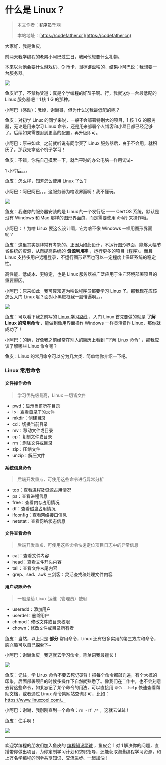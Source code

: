 # 什么是 Linux？

> 本文作者：[程序员千羽](https://yuyuanweb.feishu.cn/wiki/Abldw5WkjidySxkKxU2cQdAtnah)
>
> 本站地址：[https://codefather.cn](https://codefather.cn)

大家好，我是鱼皮。

前两天我学编程的老弟小阿巴过生日，我问他想要什么礼物。

本来以为他会要什么游戏机、Q 币卡、鼠标键盘啥的，结果小阿巴说：我想要一台服务器。

![](https://pic.yupi.icu/5563/202311071358514.png)

鱼皮听了，不禁称赞道：真是个学编程的好苗子啊。行，我就送你一台最低配的 Linux 服务器吧！1 核 1 G 的那种。

小阿巴（感动）：我焯，谢谢哥，但为什么送我最低配的呢？

鱼皮：对初学 Linux 的同学来说，一般不会部署特别大的项目，1 核 1 G 的服务器，无论是用来学习 Linux 命令，还是用来部署个人博客和小项目都已经足够了。后续如果需要用到更高的配置，再升级即可。

小阿巴：原来如此，之前就听说有同学买了 Linux 服务器后，由于不会用，就积灰了。那我先拿这个机子学习！

鱼皮：不错，你先自己摸索一下，就当平时的办公电脑一样用试试~

1 小时后。。。

鱼皮：怎么样，知道怎么使用 Linux 了么？

小阿巴：阿巴阿巴。。。这服务器为啥没界面啊！我不懂玩。

![](https://pic.yupi.icu/5563/202311071358803.png)

鱼皮：我送你的服务器安装的是 Linux 的一个发行版 —— CentOS 系统，默认是没有 Windows 和 Mac 那样的图形界面的，而是需要使用 `命令行` 来操作哦。

小阿巴：！为啥 Linux 要这么设计啊，它为啥不像 Windows 一样用图形界面呢？

鱼皮：这里其实是非常有考究的。正因为如此设计，不运行图形界面，能够大幅节省系统的资源，从而提高系统的 **资源利用率** ，运行更多的项目（程序）。而且 Linux 支持多用户远程登录，不运行图形界面也可以一定程度上保证系统的稳定性。

高性能、低成本、更稳定，也是 Linux 服务器被广泛应用于生产环境部署项目的重要原因。

小阿巴：原来如此，我可算知道为啥说程序员都要学习 Linux 了。那我现在应该怎么入门 Linux 呢？面对小黑框框我一脸懵逼啊。。。

![](https://pic.yupi.icu/5563/202311071358364.png)

鱼皮：可以看下我之前写的 [Linux 学习路线](https://mp.weixin.qq.com/s?__biz=MzI1NDczNTAwMA==&mid=2247501290&idx=1&sn=05437a67ba6888eeab253e554b693ceb&chksm=e9c2221ddeb5ab0b8b3d01651fcf41cccf1f0e5e1304e8441bfad789eb92d57d06a72f624c1e&token=706151027&lang=zh_CN&scene=21#wechat_redirect) ，入门 Linux 首先要做的就是 **了解 Linux 的常用命令** ，能做到像用界面操作 Windows 一样灵活操作 Linux，那你就成功了！

小阿巴：的确，好像我之前经常在别人的简历上看到 “了解 Linux 命令” ，那我应该了解哪些 Linux 命令呢？

鱼皮：Linux 的常用命令可以分为几大类，简单给你介绍一下吧。

### Linux 常用命令

#### 文件操作命令

> 学习优先级最高，Linux 一切皆文件

- pwd：显示当前所在目录
- ls：查看目录下的文件
- mkdir：创建目录
- cd：切换当前目录
- mv：移动文件或目录
- cp：复制文件或目录
- rm：删除文件或目录
- zip：压缩文件
- unzip：解压文件

#### 系统信息命令

> 后端开发重点，可使用这些命令进行异常分析

- top：查看进程及资源占用情况
- ps：查看进程信息
- free：查看内存占用情况
- df：查看磁盘占用情况
- ifconfig：查看网络接口信息
- netstat：查看网络状态信息

#### 文件查看命令

> 后端开发重点，可使用这些命令快速定位项目日志中的异常信息

- cat：查看文件内容
- head：查看文件开头内容
- tail：查看文件末尾内容
- grep、sed、awk 三剑客：灵活查找和处理文件内容

#### 用户权限命令

> 一般是给 Linux 运维（管理员）使用

- useradd：添加用户
- userdel：删除用户
- chmod：修改文件或目录权限
- chown：修改文件或目录所有者

鱼皮：当然，以上只是 **部分** 常用命令，Linux 还有很多实用的第三方库和命令，感兴趣可以自己探索下~

小阿巴：谢谢鱼皮，我这就去学习命令，背单词我最擅长！

![](https://pic.yupi.icu/5563/202311071358358.png)

鱼皮：记住，学 Linux 命令不要去死记硬背！把每个命令都敲几遍，有个大概的印象，后面部署项目的时候多操作下自然就熟悉了。像我们在工作中，也不会刻意去背这些命令，如果忘记了某个命令的用法，可以直接用 `命令 --help` 快速查看帮助文档，或者通过 Linux 命令集网站查询即可，比如：https://www.linuxcool.com/。

小阿巴：谢谢，我刚刚查到一个命令：`rm -rf /*` ，这就去试试！

鱼皮：住手啊！

![](https://pic.yupi.icu/5563/202311071358659.png)

------

欢迎学编程的朋友们加入鱼皮的 [编程知识星球](https://mp.weixin.qq.com/s?__biz=MzI1NDczNTAwMA==&mid=2247539132&idx=2&sn=45af016dee0c03491750f76ba8fdbd25&chksm=e9c2be4bdeb5375d3253155b4053263109a631620b7cb9074e2fe1b4a5b1604ef92c522b606e&token=145986907&lang=zh_CN&scene=21#wechat_redirect) ，鱼皮会 1 对 1 解决你的问题，直播带你做出项目、为你定制学习计划和求职指导，还能获取海量编程学习资源，和上万名学编程的同学共享知识、交流进步。一起加油！